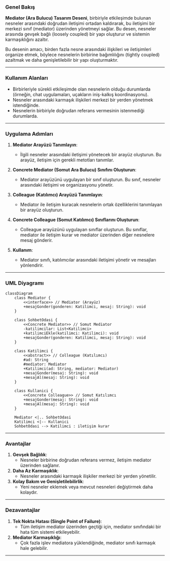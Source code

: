 ### **Genel Bakış**
**Mediator (Ara Bulucu) Tasarım Deseni**, birbiriyle etkileşimde bulunan nesneler arasındaki doğrudan iletişimi ortadan kaldırarak, bu iletişimi bir merkezi sınıf (mediator) üzerinden yönetmeyi sağlar. Bu desen, nesneler arasında gevşek bağlı (loosely coupled) bir yapı oluşturur ve sistemin karmaşıklığını azaltır.

Bu desenin amacı, birden fazla nesne arasındaki ilişkileri ve iletişimleri organize etmek, böylece nesnelerin birbirine bağımlılığını (tightly coupled) azaltmak ve daha genişletilebilir bir yapı oluşturmaktır.

---

### **Kullanım Alanları**
- Birbirleriyle sürekli etkileşimde olan nesnelerin olduğu durumlarda (örneğin, chat uygulamaları, uçakların iniş-kalkış koordinasyonu).
- Nesneler arasındaki karmaşık ilişkileri merkezi bir yerden yönetmek istendiğinde.
- Nesnelerin birbiriyle doğrudan referans vermesinin istenmediği durumlarda.

---

### **Uygulama Adımları**
1. **Mediator Arayüzü Tanımlayın**:
    - İlgili nesneler arasındaki iletişimi yönetecek bir arayüz oluşturun. Bu arayüz, iletişim için gerekli metotları tanımlar.

2. **Concrete Mediator (Somut Ara Bulucu) Sınıfını Oluşturun**:
    - Mediator arayüzünü uygulayan bir sınıf oluşturun. Bu sınıf, nesneler arasındaki iletişimi ve organizasyonu yönetir.

3. **Colleague (Katılımcı) Arayüzü Tanımlayın**:
    - Mediator ile iletişim kuracak nesnelerin ortak özelliklerini tanımlayan bir arayüz oluşturun.

4. **Concrete Colleague (Somut Katılımcı) Sınıflarını Oluşturun**:
    - Colleague arayüzünü uygulayan sınıflar oluşturun. Bu sınıflar, mediator ile iletişim kurar ve mediator üzerinden diğer nesnelere mesaj gönderir.

5. **Kullanım**:
    - Mediator sınıfı, katılımcılar arasındaki iletişimi yönetir ve mesajları yönlendirir.

---

### **UML Diyagramı**

```mermaid
classDiagram
    class Mediator {
        <<interface>> // Mediator (Arayüz)
        +mesajGonder(gonderen: Katilimci, mesaj: String): void
    }

    class SohbetOdasi {
        <<Concrete Mediator>> // Somut Mediator
        -katilimcilar: List<Katilimci>
        +katilimciEkle(katilimci: Katilimci): void
        +mesajGonder(gonderen: Katilimci, mesaj: String): void
    }

    class Katilimci {
        <<abstract>> // Colleague (Katılımcı)
        #ad: String
        #mediator: Mediator
        +Katilimci(ad: String, mediator: Mediator)
        +mesajGonder(mesaj: String): void
        +mesajAl(mesaj: String): void
    }

    class Kullanici {
        <<Concrete Colleague>> // Somut Katılımcı
        +mesajGonder(mesaj: String): void
        +mesajAl(mesaj: String): void
    }

    Mediator <|.. SohbetOdasi
    Katilimci <|-- Kullanici
    SohbetOdasi --> Katilimci : iletişim kurar
```

---

### **Avantajlar**
1. **Gevşek Bağlılık**:
    - Nesneler birbirine doğrudan referans vermez, iletişim mediator üzerinden sağlanır.
2. **Daha Az Karmaşıklık**:
    - Nesneler arasındaki karmaşık ilişkiler merkezi bir yerden yönetilir.
3. **Kolay Bakım ve Genişletilebilirlik**:
    - Yeni nesneler eklemek veya mevcut nesneleri değiştirmek daha kolaydır.

---

### **Dezavantajlar**
1. **Tek Nokta Hatası (Single Point of Failure)**:
    - Tüm iletişim mediator üzerinden geçtiği için, mediator sınıfındaki bir hata tüm sistemi etkileyebilir.
2. **Mediator Karmaşıklığı**:
    - Çok fazla işlev mediatora yüklendiğinde, mediator sınıfı karmaşık hale gelebilir.

---